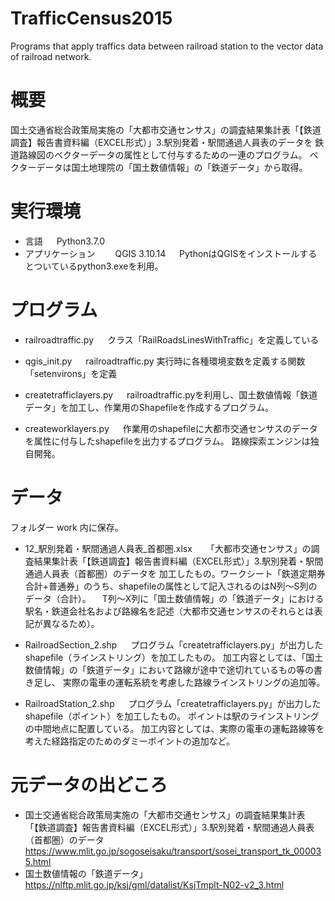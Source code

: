 # TrafficCensus2015
Programs that apply traffics data between railroad station to the vector data of railroad network.

# 概要
国土交通省総合政策局実施の「大都市交通センサス」の調査結果集計表「【鉄道調査】報告書資料編（EXCEL形式）」3.駅別発着・駅間通過人員表のデータを
鉄道路線図のベクターデータの属性として付与するための一連のプログラム。
ベクターデータは国土地理院の「国土数値情報」の「鉄道データ」から取得。

# 実行環境
 - 言語
　  Python3.7.0
 - アプリケーション
　　QGIS 3.10.14
　  PythonはQGISをインストールするとついているpython3.exeを利用。
   
# プログラム
  - railroadtraffic.py
　  クラス「RailRoadsLinesWithTraffic」を定義している
  
  - qgis_init.py
　  railroadtraffic.py 実行時に各種環境変数を定義する関数「setenvirons」を定義
    
  - createtrafficlayers.py
　  railroadtraffic.pyを利用し、国土数値情報「鉄道データ」を加工し、作業用のShapefileを作成するプログラム。
    
  - createworklayers.py
　  作業用のshapefileに大都市交通センサスのデータを属性に付与したshapefileを出力するプログラム。
   路線探索エンジンは独自開発。
 
 # データ
   フォルダー work 内に保存。
   - 12_駅別発着・駅間通過人員表_首都圏.xlsx
　  「大都市交通センサス」の調査結果集計表「【鉄道調査】報告書資料編（EXCEL形式）」3.駅別発着・駅間通過人員表（首都圏）のデータを
   加工したもの。ワークシート「鉄道定期券合計+普通券」のうち、shapefileの属性として記入されるのはN列～S列のデータ（合計）。
   　T列～X列に「国土数値情報」の「鉄道データ」における駅名・鉄道会社名および路線名を記述（大都市交通センサスのそれらとは表記が異なるため）。
    
   - RailroadSection_2.shp
　  プログラム「createtrafficlayers.py」が出力したshapefile（ラインストリング）を加工したもの。
   加工内容としては、「国土数値情報」の「鉄道データ」において路線が途中で途切れているもの等の書き足し、
   実際の電車の運転系統を考慮した路線ラインストリングの追加等。
   
   - RailroadStation_2.shp
　  プログラム「createtrafficlayers.py」が出力したshapefile（ポイント）を加工したもの。
   ポイントは駅のラインストリングの中間地点に配置している。
   加工内容としては、実際の電車の運転路線等を考えた経路指定のためのダミーポイントの追加など。
   
 # 元データの出どころ
  - 国土交通省総合政策局実施の「大都市交通センサス」の調査結果集計表「【鉄道調査】報告書資料編（EXCEL形式）」3.駅別発着・駅間通過人員表（首都圏）のデータ
　  https://www.mlit.go.jp/sogoseisaku/transport/sosei_transport_tk_000035.html
  - 国土数値情報の「鉄道データ」
  　https://nlftp.mlit.go.jp/ksj/gml/datalist/KsjTmplt-N02-v2_3.html
    
